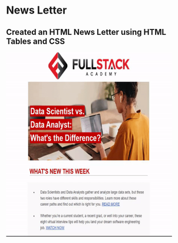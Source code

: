 # News Letter

## Created an HTML News Letter using HTML Tables and CSS

<img src='/nemail.gif' width=450px height=500px alt='nemail' />
